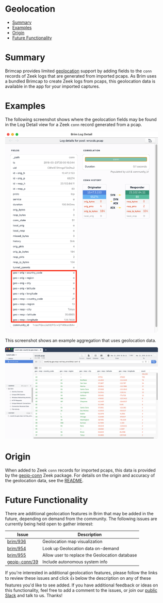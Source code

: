 # Geolocation

- [Summary](#summary)
- [Examples](#examples)
- [Origin](#origin)
- [Future Functionality](#future-functionality)

# Summary

Brimcap provides limited [geolocation](https://en.wikipedia.org/wiki/Geolocation)
support by adding fields to the `conn` records of Zeek logs that are generated
from imported pcaps. As Brim uses a bundled Brimcap to create Zeek logs from
pcaps, this geolocation data is available in the app for your imported
captures.

# Examples


The following screenshot shows where the geolocation fields may be found in the Log Detail view for a Zeek `conn` record generated from a pcap.

![Geolocation in Log Detail](media/Geolocation-Log-Detail.png)

This screenshot shows an example aggregation that uses geolocation data.

![Geolocation Aggregation](media/Geolocation-Aggregation.png)

# Origin

When added to Zeek `conn` records for imported pcaps, this data is provided
by the [geoip-conn](https://github.com/brimdata/geoip-conn) Zeek package. For
details on the origin and accuracy of the geolocation data, see the
[README](https://github.com/brimdata/geoip-conn/blob/master/README.md).

# Future Functionality

There are additional geolocation features in Brim that may be added in the
future, depending on demand from the community. The following issues are
currently being held open to gather interest:

| **Issue**                                               |**Description**                                 |
|---------------------------------------------------------|------------------------------------------------|
| [brim/936](https://github.com/brimdata/brim/issues/936) | Geolocation map visualization                  |
| [brim/954](https://github.com/brimdata/brim/issues/954) | Look up Geolocation data on-demand             |
| [brim/955](https://github.com/brimdata/brim/issues/955) | Allow user to replace the Geolocation database |
| [geoip-conn/39](https://github.com/brimdata/geoip-conn/issues/39) | Include autonomous system info       |

If you're interested in additional geolocation features, please follow the
links to review these issues and click :+1: below the description on any of
these features you'd like to see added. If you have additional feedback or
ideas on this functionality, feel free to add a comment to the issues, or join
our
[public Slack](https://www.brimdata.io/join-slack/) and talk to us. Thanks!

